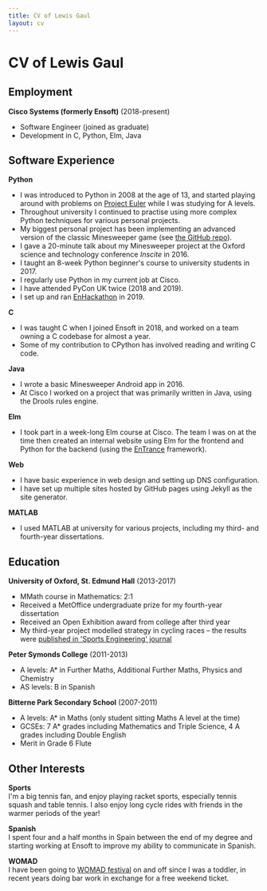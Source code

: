 ```yaml
---
title: CV of Lewis Gaul
layout: cv
---
```



# CV of Lewis Gaul


## Employment

**Cisco Systems (formerly Ensoft)** (2018-present)
- Software Engineer (joined as graduate)
- Development in C, Python, Elm, Java


## Software Experience

**Python**
- I was introduced to Python in 2008 at the age of 13, and started playing around with problems on [Project Euler](https://projecteuler.net) while I was studying for A levels.
- Throughout university I continued to practise using more complex Python techniques for various personal projects.
- My biggest personal project has been implementing an advanced version of the classic Minesweeper game (see [the GitHub repo](https://github.com/LewisGaul/minegauler)).
- I gave a 20-minute talk about my Minesweeper project at the Oxford science and technology conference *Inscite* in 2016.
- I taught an 8-week Python beginner's course to university students in 2017.
- I regularly use Python in my current job at Cisco.
- I have attended PyCon UK twice (2018 and 2019).
- I set up and ran [EnHackathon](https://enhackathon.github.io) in 2019.

**C**
- I was taught C when I joined Ensoft in 2018, and worked on a team owning a C codebase for almost a year.
- Some of my contribution to CPython has involved reading and writing C code.

**Java**
- I wrote a basic Minesweeper Android app in 2016.
- At Cisco I worked on a project that was primarily written in Java, using the Drools rules engine.

**Elm**
- I took part in a week-long Elm course at Cisco. The team I was on at the time then created an internal website using Elm for the frontend and Python for the backend (using the [EnTrance](https://github.com/ensoft/entrance) framework).

**Web**
- I have basic experience in web design and setting up DNS configuration.
- I have set up multiple sites hosted by GitHub pages using Jekyll as the site generator.

**MATLAB**
- I used MATLAB at university for various projects, including my third- and fourth-year dissertations.


## Education

**University of Oxford, St. Edmund Hall** (2013-2017)
- MMath course in Mathematics: 2:1
- Received a MetOffice undergraduate prize for my fourth-year dissertation
- Received an Open Exhibition award from college after third year
- My third-year project modelled strategy in cycling races – the results were [published in 'Sports Engineering' journal](https://link.springer.com/article/10.1007/s12283-018-0270-5)

**Peter Symonds College** (2011-2013)
- A levels: A* in Further Maths, Additional Further Maths, Physics and Chemistry
- AS levels: B in Spanish

**Bitterne Park Secondary School** (2007-2011)
- A levels: A* in Maths (only student sitting Maths A level at the time)
- GCSEs: 7 A* grades including Mathematics and Triple Science, 4 A grades including Double English
- Merit in Grade 6 Flute


## Other Interests

**Sports**  
I'm a big tennis fan, and enjoy playing racket sports, especially tennis squash and table tennis. I also enjoy long cycle rides with friends in the warmer periods of the year!

**Spanish**  
I spent four and a half months in Spain between the end of my degree and starting working at Ensoft to improve my ability to communicate in Spanish.

**WOMAD**  
I have been going to [WOMAD festival](https://womad.co.uk/) on and off since I was a toddler, in recent years doing bar work in exchange for a free weekend ticket.
